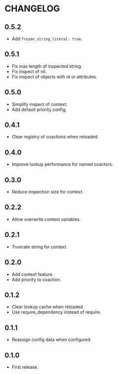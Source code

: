 # CHANGELOG

## 0.5.2

* Add `frozen_string_literal: true`.

## 0.5.1

* Fix max length of inspected string.
* Fix inspect of nil.
* Fix inspect of objects with id or attributes.

## 0.5.0

* Simplify inspect of context.
* Add default priority config.

## 0.4.1

* Clear registry of coactions when reloaded.

## 0.4.0

* Improve lookup performance for named coactors.

## 0.3.0

* Reduce inspection size for context.

## 0.2.2

* Allow overwrite context variables.

## 0.2.1

* Truncate string for context.

## 0.2.0

* Add context feature.
* Add priority to coaction.

## 0.1.2

* Clear lookup cache when reloaded.
* Use require_dependency instead of require.

## 0.1.1

* Reassign config data when configured.

## 0.1.0

* First release.
